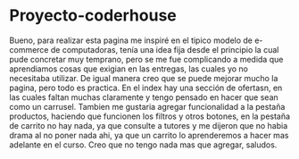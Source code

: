 # Proyecto-coderhouse
Bueno, para realizar esta pagina me inspiré en  el tipico modelo de e-commerce de computadoras, tenía una idea fija desde el principio la cual pude concretar muy temprano, pero se me fue complicando a medida que aprendiamos cosas que exigian en las entregas, las cuales yo no necesitaba utilizar. De igual manera creo que se puede mejorar mucho la pagina, pero todo es practica.
En el index hay una sección de ofertasn, en las cuales faltan muchas claramente y tengo pensado en hacer que sean como un carrusel.
Tambien me gustaria agregar funcionalidad a la pestaña productos, haciendo que funcionen los filtros y otros botones, en la pestaña de carrito no hay nada, ya que consulte a tutores y me dijeron que no habia drama al no poner nada ahi, ya que un carrito lo aprenderemos a hacer mas adelante en el curso. 
Creo que no tengo nada mas que agregar, saludos.